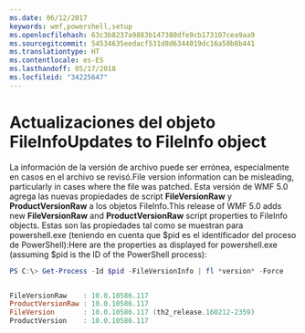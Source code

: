 ```yaml
---
ms.date: 06/12/2017
keywords: wmf,powershell,setup
ms.openlocfilehash: 63c3b8237a9883b147380dfe9cb173107cea9aa9
ms.sourcegitcommit: 54534635eedacf531d8d6344019dc16a50b8b441
ms.translationtype: HT
ms.contentlocale: es-ES
ms.lasthandoff: 05/17/2018
ms.locfileid: "34225647"
---
```

# <a name="updates-to-fileinfo-object"></a><span data-ttu-id="f5110-102">Actualizaciones del objeto FileInfo</span><span class="sxs-lookup"><span data-stu-id="f5110-102">Updates to FileInfo object</span></span>
<span data-ttu-id="f5110-103">La información de la versión de archivo puede ser errónea, especialmente en casos en el archivo se revisó.</span><span class="sxs-lookup"><span data-stu-id="f5110-103">File version information can be misleading, particularly in cases where the file was patched.</span></span> <span data-ttu-id="f5110-104">Esta versión de WMF 5.0 agrega las nuevas propiedades de script **FileVersionRaw** y **ProductVersionRaw** a los objetos FileInfo.</span><span class="sxs-lookup"><span data-stu-id="f5110-104">This release of WMF 5.0 adds new **FileVersionRaw** and **ProductVersionRaw** script properties to FileInfo objects.</span></span> <span data-ttu-id="f5110-105">Estas son las propiedades tal como se muestran para powershell.exe (teniendo en cuenta que $pid es el identificador del proceso de PowerShell):</span><span class="sxs-lookup"><span data-stu-id="f5110-105">Here are the properties as displayed for powershell.exe (assuming $pid is the ID of the PowerShell process):</span></span>

```powershell
PS C:\> Get-Process -Id $pid -FileVersionInfo | fl *version* -Force


FileVersionRaw    : 10.0.10586.117
ProductVersionRaw : 10.0.10586.117
FileVersion       : 10.0.10586.117 (th2_release.160212-2359)
ProductVersion    : 10.0.10586.117

